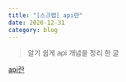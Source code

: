 ```yaml
---
title: "[스크랩] api란"
date: 2020-12-31
category: blog
---
```



> 알기 쉽게 api 개념을 정리 한 글

[api란](https://dydrlaks.medium.com/api-%EB%9E%80-c0fd6222d34c)
